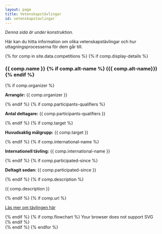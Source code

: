 ```yaml
---
layout: page
title: Vetenskapstävlingar
id: vetenskapstavlingar
---
```

*Denna sida är under konstruktion. <i class="fas fa-wrench"></i>* 

Här kan du hitta information om olika vetenskapstävlingar och hur uttagningsprocesserna för dem går till.

<!-- Per competition, compile info and a flowchart -->
{% for comp in site.data.competitions %}
{% if comp.display-details %}
<div>
    <h3>{{ comp.name }} {% if comp.alt-name %} ({{ comp.alt-name}}) {% endif %}  </h3>
        {% if comp.organizer %} <p><b>Arrangör:</b> {{ comp.organizer }}</p> {% endif %}
        {% if comp.participants-qualifiers %} <p><b>Antal deltagare:</b> {{ comp.participants-qualifiers }}</p> {% endif %}
        {% if comp.target %} <p><b>Huvudsaklig målgrupp:</b> {{ comp.target }}</p> {% endif %}
        {% if comp.international-name %} <p><b>Internationell tävling:</b> {{ comp.international-name }}</p> {% endif %}
        {% if comp.participated-since %} <p><b>Deltagit sedan:</b> {{ comp.participated-since }}</p> {% endif %}
        {% if comp.description %} <p>{{ comp.description }}</p> {% endif %}
        {% if comp.url %} <p><a href="{{ comp.url }}">Läs mer om tävlingen här</a></p> {% endif %}
        {% if comp.flowchart %} 
        <object data="{{ comp.flowchart }}" type="image/svg+xml" width="90%" height="90%">
            Your browser does not support SVG
        </object>
        {% endif %}
</div>
{% endif %}
{% endfor %}


<!-- 
## Fysikolympiaden (Wallenbergs fysikpris)
**Tävlingens namn:** Fysikolympiaden


<object data="../imgs/vetenskapstavlingar/flowchart-fysik.svg" type="image/svg+xml" width="100%" height="100%">
    Your browser does not support SVG
</object> -->